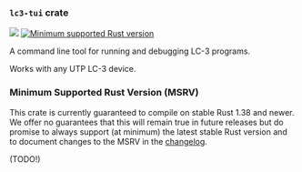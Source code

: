 ### `lc3-tui` crate

[![](https://github.com/ut-utp/tui/workflows/tui/badge.svg)](https://github.com/ut-utp/tui/actions?query=workflow%3Atui)
[![Minimum supported Rust version](https://img.shields.io/badge/rustc-1.38+-red.svg?style=for-the-badge&logo=rust)](#minimum-supported-rust-version-msrv)

A command line tool for running and debugging LC-3 programs.

Works with any UTP LC-3 device.

### Minimum Supported Rust Version (MSRV)

This crate is currently guaranteed to compile on stable Rust 1.38 and newer. We offer no guarantees that this will remain true in future releases but do promise to always support (at minimum) the latest stable Rust version and to document changes to the MSRV in the [changelog](CHANGELOG.md).

(TODO!)
